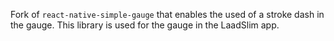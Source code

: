 Fork of `react-native-simple-gauge` that enables the used of a stroke dash in the gauge. This library is used for the gauge in the LaadSlim app.
